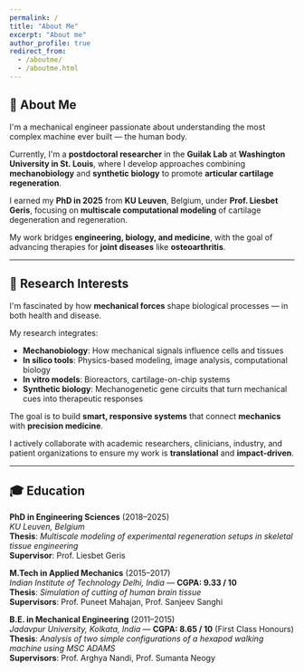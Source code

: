 ```yaml
---
permalink: /
title: "About Me"
excerpt: "About me"
author_profile: true
redirect_from: 
  - /aboutme/
  - /aboutme.html
---
```

## 👋 About Me

I'm a mechanical engineer passionate about understanding the most complex machine ever built — the human body.

Currently, I'm a **postdoctoral researcher** in the **Guilak Lab** at **Washington University in St. Louis**, where I develop approaches combining **mechanobiology** and **synthetic biology** to promote **articular cartilage regeneration**.

I earned my **PhD in 2025** from **KU Leuven**, Belgium, under **Prof. Liesbet Geris**, focusing on **multiscale computational modeling** of cartilage degeneration and regeneration.

My work bridges **engineering, biology, and medicine**, with the goal of advancing therapies for **joint diseases** like **osteoarthritis**.

---

## 🔬 Research Interests

I'm fascinated by how **mechanical forces** shape biological processes — in both health and disease.

My research integrates:

- **Mechanobiology**: How mechanical signals influence cells and tissues  
- **In silico tools**: Physics-based modeling, image analysis, computational biology  
- **In vitro models**: Bioreactors, cartilage-on-chip systems  
- **Synthetic biology**: Mechanogenetic gene circuits that turn mechanical cues into therapeutic responses  

The goal is to build **smart, responsive systems** that connect **mechanics** with **precision medicine**.

I actively collaborate with academic researchers, clinicians, industry, and patient organizations to ensure my work is **translational** and **impact-driven**.

---

## 🎓 Education

**PhD in Engineering Sciences** (2018–2025)  
*KU Leuven, Belgium*  
**Thesis**: *Multiscale modeling of experimental regeneration setups in skeletal tissue engineering*  
**Supervisor**: Prof. Liesbet Geris

**M.Tech in Applied Mechanics** (2015–2017)  
*Indian Institute of Technology Delhi, India* — **CGPA: 9.33 / 10**  
**Thesis**: *Simulation of cutting of human brain tissue*  
**Supervisors**: Prof. Puneet Mahajan, Prof. Sanjeev Sanghi

**B.E. in Mechanical Engineering** (2011–2015)  
*Jadavpur University, Kolkata, India* — **CGPA: 8.65 / 10** (First Class Honours)  
**Thesis**: *Analysis of two simple configurations of a hexapod walking machine using MSC ADAMS*  
**Supervisors**: Prof. Arghya Nandi, Prof. Sumanta Neogy


